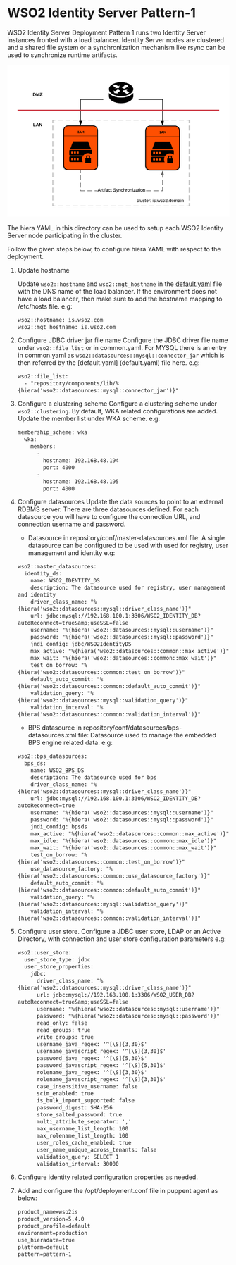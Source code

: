 # WSO2 Identity Server Pattern-1

WSO2 Identity Server Deployment Pattern 1 runs two Identity Server instances fronted with a load balancer. Identity 
Server nodes are clustered and a shared file system or a synchronization mechanism like rsync can be used to synchronize 
runtime artifacts.

![alt tag](../../../../../../patterns/images/deployment-architecture-pattern-1.png)
  
The hiera YAML in this directory can be used to setup each WSO2 Identity Server node participating in the 
cluster.

Follow the given steps below, to configure hiera YAML with respect to the deployment.

1. Update hostname

    Update ```wso2::hostname``` and ```wso2::mgt_hostname``` in the [default.yaml](default.yaml) file with the DNS name 
    of the load balancer. If the environment does not have a load balancer, then make sure to add the hostname mapping to 
    /etc/hosts file. 
    e.g:
    ```
    wso2::hostname: is.wso2.com
    wso2::mgt_hostname: is.wso2.com
    ```
2. Configure JDBC driver jar file name
    Configure the JDBC driver file name under ```wso2::file_list``` or in common.yaml. For MYSQL there is an 
    entry in common.yaml as ```wso2::datasources::mysql::connector_jar``` which is then referred by the [default.yaml]
    (default.yaml) file here.
    e.g:
     ```
     wso2::file_list:
       - "repository/components/lib/%{hiera('wso2::datasources::mysql::connector_jar')}"
    ```
3. Configure a clustering scheme
    Configure a clustering scheme under ```wso2::clustering```. By default, WKA related configurations are added. 
    Update the member list under WKA scheme.
    e.g:
    ```
    membership_scheme: wka
      wka:
        members:
          -
            hostname: 192.168.48.194
            port: 4000
          -
            hostname: 192.168.48.195
            port: 4000
    ```
4. Configure datasources
    Update the data sources to point to an external RDBMS server. There are three datasources defined.
    For each datasource you will have to configure the connection URL, and connection username and password.
    * Datasource in repository/conf/master-datasources.xml file:
    A single datasource can be configured to be used with used for registry, user management and identity
    e.g:
    ```
    wso2::master_datasources:
      identity_ds:
        name: WSO2_IDENTITY_DS
        description: The datasource used for registry, user management and identity
        driver_class_name: "%{hiera('wso2::datasources::mysql::driver_class_name')}"
        url: jdbc:mysql://192.168.100.1:3306/WSO2_IDENTITY_DB?autoReconnect=true&amp;useSSL=false
        username: "%{hiera('wso2::datasources::mysql::username')}"
        password: "%{hiera('wso2::datasources::mysql::password')}"
        jndi_config: jdbc/WSO2IdentityDS
        max_active: "%{hiera('wso2::datasources::common::max_active')}"
        max_wait: "%{hiera('wso2::datasources::common::max_wait')}"
        test_on_borrow: "%{hiera('wso2::datasources::common::test_on_borrow')}"
        default_auto_commit: "%{hiera('wso2::datasources::common::default_auto_commit')}"
        validation_query: "%{hiera('wso2::datasources::mysql::validation_query')}"
        validation_interval: "%{hiera('wso2::datasources::common::validation_interval')}"
    ```
    * BPS datasource in repository/conf/datasources/bps-datasources.xml file:
    Datasource used to manage the embedded BPS engine related data.
    e.g:
    ```
    wso2::bps_datasources:
      bps_ds:
        name: WSO2_BPS_DS
        description: The datasource used for bps
        driver_class_name: "%{hiera('wso2::datasources::mysql::driver_class_name')}"
        url: jdbc:mysql://192.168.100.1:3306/WSO2_IDENTITY_DB?autoReconnect=true
        username: "%{hiera('wso2::datasources::mysql::username')}"
        password: "%{hiera('wso2::datasources::mysql::password')}"
        jndi_config: bpsds
        max_active: "%{hiera('wso2::datasources::common::max_active')}"
        max_idle: "%{hiera('wso2::datasources::common::max_idle')}"
        max_wait: "%{hiera('wso2::datasources::common::max_wait')}"
        test_on_borrow: "%{hiera('wso2::datasources::common::test_on_borrow')}"
        use_datasource_factory: "%{hiera('wso2::datasources::common::use_datasource_factory')}"
        default_auto_commit: "%{hiera('wso2::datasources::common::default_auto_commit')}"
        validation_query: "%{hiera('wso2::datasources::mysql::validation_query')}"
        validation_interval: "%{hiera('wso2::datasources::common::validation_interval')}"
    ```
5. Configure user store.
   Configure a JDBC user store, LDAP or an Active Directory, with connection and user store configuration parameters
   e.g:
   ```
   wso2::user_store:
     user_store_type: jdbc
     user_store_properties:
       jdbc:
         driver_class_name: "%{hiera('wso2::datasources::mysql::driver_class_name')}"
         url: jdbc:mysql://192.168.100.1:3306/WSO2_USER_DB?autoReconnect=true&amp;useSSL=false
         username: "%{hiera('wso2::datasources::mysql::username')}"
         password: "%{hiera('wso2::datasources::mysql::password')}"
         read_only: false
         read_groups: true
         write_groups: true
         username_java_regex: '^[\S]{3,30}$'
         username_javascript_regex: '^[\S]{3,30}$'
         password_java_regex: '^[\S]{5,30}$'
         password_javascript_regex: '^[\S]{5,30}$'
         rolename_java_regex: '^[\S]{3,30}$'
         rolename_javascript_regex: '^[\S]{3,30}$'
         case_insensitive_username: false
         scim_enabled: true
         is_bulk_import_supported: false
         password_digest: SHA-256
         store_salted_password: true
         multi_attribute_separator: ','
         max_username_list_length: 100
         max_rolename_list_length: 100
         user_roles_cache_enabled: true
         user_name_unique_across_tenants: false
         validation_query: SELECT 1
         validation_interval: 30000
   ```
 6. Configure identity related configuration properties as needed.
 7. Add and configure the /opt/deployment.conf file in puppent agent as below:
    ```
    product_name=wso2is
    product_version=5.4.0
    product_profile=default
    environment=production
    use_hieradata=true
    platform=default
    pattern=pattern-1
    ```
